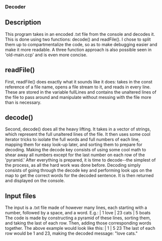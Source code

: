 ### Decoder
## Description
This program takes in an encoded .txt file from the console and decodes it. This is done using two functions: decode() and readFile(). 
I chose to split them up to compartmentalize the code, so as to make debugging easier and make it more readable. A three function approach 
is also possible seen in 'old-main.ccp' and is even more concise.

## readFile()
First, readFile() does exactly what it sounds like it does: takes in the const reference of a file name, opens a file stream to it, 
and reads in every line. These are stored in the variable fullLines and contains the unaltered lines of the file to pass around and 
manipulate without messing with the file more than is necessary.

## decode()
Second, decode() does all the heavy lifting. It takes in a vector of strings, which represent the full unaltered lines of the file. 
It then uses some cool iterator tricks to isolate the full words and full numbers of each line, mapping them for easy look-up later, 
and sorting them to prepare for decoding. Making the decode key consists of using some cool math to shear away all numbers except for 
the last number on each row of the 'pyramid.' After everything is prepared, it is time to decode--the simplest of the process, 
as all the hard work was done before. Decoding  simply consists of going through the decode key and performing look ups on the map to 
get the correct words for the decoded sentence. It is then returned and displayed on the console.

## Input files
The input is a .txt file made of however many lines, each starting with a number, followed by a space, and a word.
E.g.:
| 1 love
| 23 cats
| 5 boats
The code is made by constructing a pyramid of these lines, sorting them, and taking the last of each row. Then, adding those corresponding words together.
The above example would look like this:
|   1
| 5  23
The last of each row would be 1 and 23, making the decoded message: "love cats."
